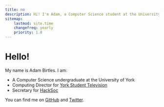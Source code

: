 ```yaml
---
title: no
description: Hi! I'm Adam, a Computer Science student at the University of York.
sitemap:
    lastmod: site.time
    changefreq: yearly
    priority: 1.0
---
```

# Hello!

My name is Adam Birtles. I am:

- A Computer Science undergraduate at the University of York
- Computing Director for [York Student Television][ystv]
- Secretary for [HackSoc][hacksoc]

You can find me on [GitHub][github] and [Twitter][twitter].

[ystv]: https://ystv.co.uk/
[hacksoc]: https://hacksoc.org/
[github]: https://github.com/nerdopoly "@nerdopoly on GitHub"
[twitter]: https://twitter.com/nerdopoly "@nerdopoly on Twitter"
